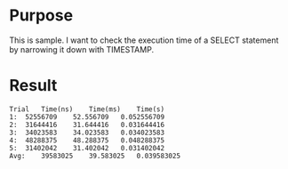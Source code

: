 # Purpose
This is sample. I want to check the execution time of a SELECT statement by narrowing it down with TIMESTAMP.

# Result
```
Trial	Time(ns)	Time(ms)	Time(s)
1:	52556709	52.556709	0.052556709
2:	31644416	31.644416	0.031644416
3:	34023583	34.023583	0.034023583
4:	48288375	48.288375	0.048288375
5:	31402042	31.402042	0.031402042
Avg:	39583025	39.583025	0.039583025
```